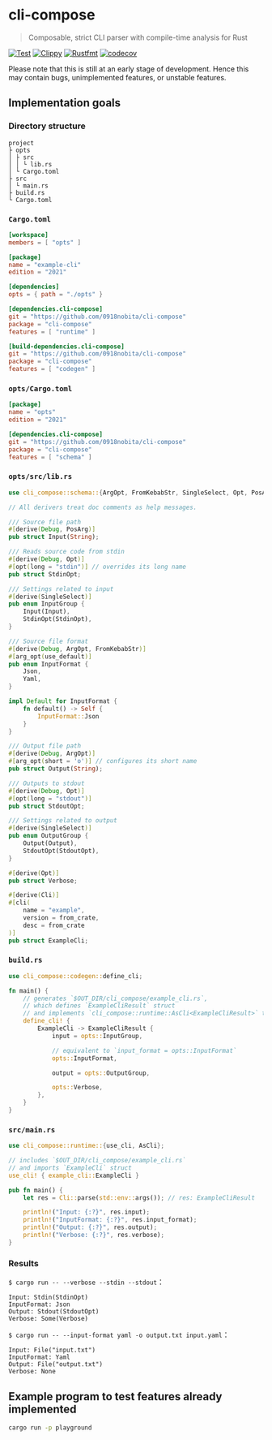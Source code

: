 # cli-compose

> Composable, strict CLI parser with compile-time analysis for Rust

[![Test](https://github.com/0918nobita/cli-compose/actions/workflows/test.yml/badge.svg)](https://github.com/0918nobita/cli-compose/actions/workflows/test.yml) [![Clippy](https://github.com/0918nobita/cli-compose/actions/workflows/clippy.yml/badge.svg)](https://github.com/0918nobita/cli-compose/actions/workflows/clippy.yml) [![Rustfmt](https://github.com/0918nobita/cli-compose/actions/workflows/rustfmt.yml/badge.svg)](https://github.com/0918nobita/cli-compose/actions/workflows/rustfmt.yml) [![codecov](https://codecov.io/gh/0918nobita/cli-compose/branch/main/graph/badge.svg?token=PBAO6WHOKE)](https://codecov.io/gh/0918nobita/cli-compose)

Please note that this is still at an early stage of development. Hence this may contain bugs, unimplemented features, or unstable features.

## Implementation goals

### Directory structure

```text
project
├ opts
│ ├ src
│ │ └ lib.rs
│ └ Cargo.toml
├ src
│ └ main.rs
├ build.rs
└ Cargo.toml
```

### `Cargo.toml`

```toml
[workspace]
members = [ "opts" ]

[package]
name = "example-cli"
edition = "2021"

[dependencies]
opts = { path = "./opts" }

[dependencies.cli-compose]
git = "https://github.com/0918nobita/cli-compose"
package = "cli-compose"
features = [ "runtime" ]

[build-dependencies.cli-compose]
git = "https://github.com/0918nobita/cli-compose"
package = "cli-compose"
features = [ "codegen" ]
```

### `opts/Cargo.toml`

```toml
[package]
name = "opts"
edition = "2021"

[dependencies.cli-compose]
git = "https://github.com/0918nobita/cli-compose"
package = "cli-compose"
features = [ "schema" ]
```

### `opts/src/lib.rs`

```rust
use cli_compose::schema::{ArgOpt, FromKebabStr, SingleSelect, Opt, PosArg};

// All derivers treat doc comments as help messages.

/// Source file path
#[derive(Debug, PosArg)]
pub struct Input(String);

/// Reads source code from stdin
#[derive(Debug, Opt)]
#[opt(long = "stdin")] // overrides its long name
pub struct StdinOpt;

/// Settings related to input
#[derive(SingleSelect)]
pub enum InputGroup {
    Input(Input),
    StdinOpt(StdinOpt),
}

/// Source file format
#[derive(Debug, ArgOpt, FromKebabStr)]
#[arg_opt(use_default)]
pub enum InputFormat {
    Json,
    Yaml,
}

impl Default for InputFormat {
    fn default() -> Self {
        InputFormat::Json
    }
}

/// Output file path
#[derive(Debug, ArgOpt)]
#[arg_opt(short = 'o')] // configures its short name
pub struct Output(String);

/// Outputs to stdout
#[derive(Debug, Opt)]
#[opt(long = "stdout")]
pub struct StdoutOpt;

/// Settings related to output
#[derive(SingleSelect)]
pub enum OutputGroup {
    Output(Output),
    StdoutOpt(StdoutOpt),
}

#[derive(Opt)]
pub struct Verbose;

#[derive(Cli)]
#[cli(
    name = "example",
    version = from_crate,
    desc = from_crate
)]
pub struct ExampleCli;
```

### `build.rs`

```rust
use cli_compose::codegen::define_cli;

fn main() {
    // generates `$OUT_DIR/cli_compose/example_cli.rs`,
    // which defines `ExampleCliResult` struct
    // and implements `cli_compose::runtime::AsCli<ExampleCliResult>` trait for `ExampleCli` struct
    define_cli! {
        ExampleCli -> ExampleCliResult {
            input = opts::InputGroup,

            // equivalent to `input_format = opts::InputFormat`
            opts::InputFormat,

            output = opts::OutputGroup,

            opts::Verbose,
        },
    }
}
```

### `src/main.rs`

```rust
use cli_compose::runtime::{use_cli, AsCli};

// includes `$OUT_DIR/cli_compose/example_cli.rs`
// and imports `ExampleCli` struct
use_cli! { example_cli::ExampleCli }

pub fn main() {
    let res = Cli::parse(std::env::args()); // res: ExampleCliResult

    println!("Input: {:?}", res.input);
    println!("InputFormat: {:?}", res.input_format);
    println!("Output: {:?}", res.output);
    println!("Verbose: {:?}", res.verbose);
}
```

### Results

`$ cargo run -- --verbose --stdin --stdout`：

```text
Input: Stdin(StdinOpt)
InputFormat: Json
Output: Stdout(StdoutOpt)
Verbose: Some(Verbose)
```

`$ cargo run -- --input-format yaml -o output.txt input.yaml`：

```text
Input: File("input.txt")
InputFormat: Yaml
Output: File("output.txt")
Verbose: None
```

## Example program to test features already implemented

```bash
cargo run -p playground
```
